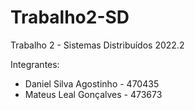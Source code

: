 # Trabalho2-SD
Trabalho 2 - Sistemas Distribuídos 2022.2

Integrantes:
- Daniel Silva Agostinho - 470435
- Mateus Leal Gonçalves - 473673
